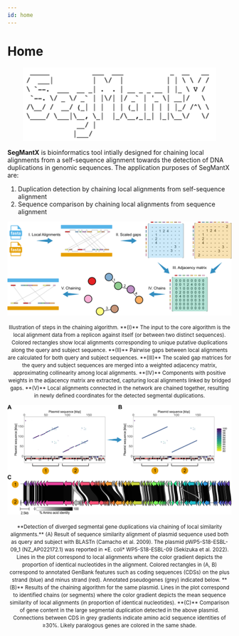 ```yaml
---
id: home
---
```

# Home

<p align="center">
  <img src="img/segmantx_ASCII.png" alt="SegMantX ASCII">
</p>

**SegMantX** is bioinformatics tool intially designed for chaining local alignments from a self-sequence alignment towards the detection of DNA duplications in genomic sequences. The application purposes of SegMantX are:

1. Duplication detection by chaining local alignments from self-sequence alignment
2. Sequence comparison by chaining local alignments from sequence alignment

<p align="center">
  <img src="img/segmantx_abstract_summary.png" alt="SegMantX abstract summary">
</p>
<div align="center">
  <small>
    Illustration of steps in the chaining algorithm. **(I)** The input to the core algorithm is the local alignment data from a replicon against itself (or between two distinct sequences). Colored rectangles show local alignments corresponding to unique putative duplications along the query and subject sequence. **(II)** Pairwise gaps between local alignments are calculated for both query and subject sequences. **(III)** The scaled gap matrices for the query and subject sequences are merged into a weighted adjacency matrix, approximating collinearity among local alignments. **(IV)** Components with positive weights in the adjacency matrix are extracted, capturing local alignments linked by bridged gaps. **(V)** Local alignments connected in the network are chained together, resulting in newly defined coordinates for the detected segmental duplications.
  </small>
</div>

<p align="center">
  <img src="img/chaining_towards_duplication_detection.png" alt="SegMantX duplication detection">
</p>
<div align="center">
  <small>
    **Detection of diverged segmental gene duplications via chaining of local similarity alignments.** (A) Result of sequence similarity alignment of plasmid sequence used both as query and subject with BLASTn (Camacho et al. 2009). The plasmid pWP5-S18-ESBL-09_1 (NZ_AP022172.1) was reported in *E. coli* WP5-S18-ESBL-09 (Sekizuka et al. 2022). Lines in the plot correspond to local alignments where the color gradient depicts the proportion of identical nucleotides in the alignment. Colored rectangles in (A, B) correspond to annotated GenBank features such as coding sequences (CDSs) on the plus strand (blue) and minus strand (red). Annotated pseudogenes (grey) indicated below. **(B)** Results of the chaining algorithm for the same plasmid. Lines in the plot correspond to identified chains (or segments) where the color gradient depicts the mean sequence similarity of local alignments (in proportion of identical nucleotides). **(C)** Comparison of gene content in the large segmental duplication detected in the above plasmid. Connections between CDS in grey gradients indicate amino acid sequence identities of ≥30%. Likely paralogous genes are colored in the same shade.
  </small>
</div>